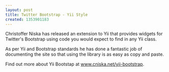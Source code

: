 ```yaml
---
layout: post
title: Twitter Bootstrap - Yii Style
created: 1353901183
---
```

Christoffer Niska has released an extension to Yii that provides widgets for Twitter's Bootstrap using code you would expect to find in any Yii class.

As per Yii and Bootstrap standards he has done a fantastic job of documenting the site so that using the library is as easy as copy and paste.

Find out more about Yii Bootstap at <a href="http://www.cniska.net/yii-bootstrap/">www.cniska.net/yii-bootstrap</a>.
